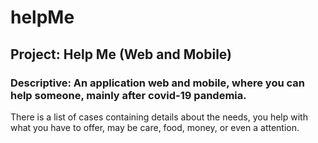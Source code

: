 # helpMe
## Project: Help Me (Web and Mobile)

### Descriptive:  An application web and mobile, where you can  help someone, mainly after covid-19 pandemia. 
There is a list of cases containing details about the needs, you help with what you have to offer, 
may be care, food, money, or even a attention.
